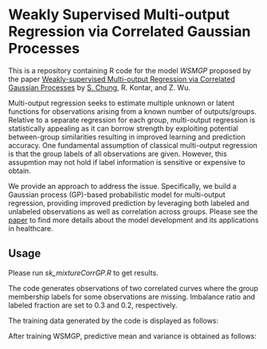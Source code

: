 # Weakly Supervised Multi-output Regression via Correlated Gaussian Processes

This is a repository containing R code for the model _WSMGP_ proposed by the paper [Weakly-supervised Multi-output Regression via Correlated Gaussian Processes](https://pubsonline.informs.org/doi/10.1287/ijds.2022.0018) by [S. Chung](https://sites.google.com/site/schungkorea/), R. Kontar, and Z. Wu.

Multi-output regression seeks to estimate multiple unknown or latent functions for observations arising from a known number of outputs/groups. Relative to a separate regression for each group, multi-output regression is statistically appealing as it can borrow strength by exploiting potential between-group similarities resulting in improved learning and prediction accuracy. One fundamental assumption of classical multi-output regression is that the group labels of all observations are given. However, this assupmtion may not hold if label information is sensitive or expensive to obtain. 

We provide an approach to address the issue. Specifically, we build a Gaussian process (GP)-based probabilistic model for multi-output regression, providing improved prediction by leveraging both labeled and unlabeled observations as well as correlation across groups. Please see the [paper](https://pubsonline.informs.org/doi/10.1287/ijds.2022.0018) to find more details about the model development and its applications in healthcare. 


## Usage

Please run _sk_mixtureCorrGP.R_ to get results. 

The code generates observations of two correlated curves where the group membership labels for some observations are missing. Imbalance ratio and labeled fraction are set to 0.3 and 0.2, respectively. 

The training data generated by the code is displayed as follows:



After training WSMGP, predictive mean and variance is obtained as follows:


